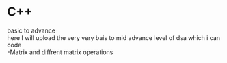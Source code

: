 # C++
basic to advance<br />
here I will upload the very very bais to mid advance level of dsa which i can code<br />
-Matrix and  diffrent matrix operations
